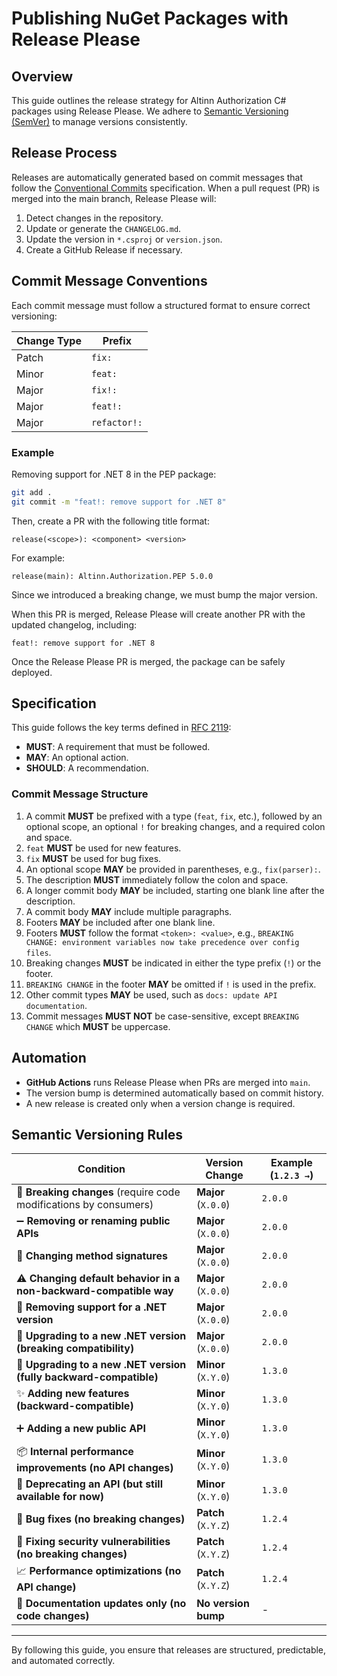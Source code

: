 # Publishing NuGet Packages with Release Please

## Overview
This guide outlines the release strategy for Altinn Authorization C# packages using Release Please. We adhere to [Semantic Versioning (SemVer)](https://semver.org/) to manage versions consistently.

## Release Process
Releases are automatically generated based on commit messages that follow the [Conventional Commits](https://www.conventionalcommits.org/en/v1.0.0/) specification. When a pull request (PR) is merged into the main branch, Release Please will:

1. Detect changes in the repository.
2. Update or generate the `CHANGELOG.md`.
3. Update the version in `*.csproj` or `version.json`.
4. Create a GitHub Release if necessary.

## Commit Message Conventions
Each commit message must follow a structured format to ensure correct versioning:

| Change Type | Prefix       |
| ----------- | ------------ |
| Patch       | `fix:`       |
| Minor       | `feat:`      |
| Major       | `fix!:`      |
| Major       | `feat!:`     |
| Major       | `refactor!:` |

### Example
Removing support for .NET 8 in the PEP package:
```bash
git add .
git commit -m "feat!: remove support for .NET 8"
```

Then, create a PR with the following title format:
```
release(<scope>): <component> <version>
```
For example:
```
release(main): Altinn.Authorization.PEP 5.0.0
```
Since we introduced a breaking change, we must bump the major version.

When this PR is merged, Release Please will create another PR with the updated changelog, including:
```
feat!: remove support for .NET 8
```
Once the Release Please PR is merged, the package can be safely deployed.

## Specification
This guide follows the key terms defined in [RFC 2119](https://datatracker.ietf.org/doc/html/rfc2119):
- **MUST**: A requirement that must be followed.
- **MAY**: An optional action.
- **SHOULD**: A recommendation.

### Commit Message Structure
1. A commit **MUST** be prefixed with a type (`feat`, `fix`, etc.), followed by an optional scope, an optional `!` for breaking changes, and a required colon and space.
2. `feat` **MUST** be used for new features.
3. `fix` **MUST** be used for bug fixes.
4. An optional scope **MAY** be provided in parentheses, e.g., `fix(parser):`.
5. The description **MUST** immediately follow the colon and space.
6. A longer commit body **MAY** be included, starting one blank line after the description.
7. A commit body **MAY** include multiple paragraphs.
8. Footers **MAY** be included after one blank line.
9. Footers **MUST** follow the format `<token>: <value>`, e.g., `BREAKING CHANGE: environment variables now take precedence over config files`.
10. Breaking changes **MUST** be indicated in either the type prefix (`!`) or the footer.
11. `BREAKING CHANGE` in the footer **MAY** be omitted if `!` is used in the prefix.
12. Other commit types **MAY** be used, such as `docs: update API documentation`.
13. Commit messages **MUST NOT** be case-sensitive, except `BREAKING CHANGE` which **MUST** be uppercase.

## Automation
- **GitHub Actions** runs Release Please when PRs are merged into `main`.
- The version bump is determined automatically based on commit history.
- A new release is created only when a version change is required.

## Semantic Versioning Rules
| **Condition**                                                     | **Version Change**  | **Example** (`1.2.3 →`) |
| ----------------------------------------------------------------- | ------------------- | ----------------------- |
| 🚀 **Breaking changes** (require code modifications by consumers)  | **Major** (`X.0.0`) | `2.0.0`                 |
| ➖ **Removing or renaming public APIs**                            | **Major** (`X.0.0`) | `2.0.0`                 |
| 🔄 **Changing method signatures**                                  | **Major** (`X.0.0`) | `2.0.0`                 |
| ⚠ **Changing default behavior in a non-backward-compatible way**  | **Major** (`X.0.0`) | `2.0.0`                 |
| 🔄 **Removing support for a .NET version**                         | **Major** (`X.0.0`) | `2.0.0`                 |
| 🔄 **Upgrading to a new .NET version (breaking compatibility)**    | **Major** (`X.0.0`) | `2.0.0`                 |
| 🔄 **Upgrading to a new .NET version (fully backward-compatible)** | **Minor** (`X.Y.0`) | `1.3.0`                 |
| ✨ **Adding new features (backward-compatible)**                   | **Minor** (`X.Y.0`) | `1.3.0`                 |
| ➕ **Adding a new public API**                                     | **Minor** (`X.Y.0`) | `1.3.0`                 |
| 📦 **Internal performance improvements (no API changes)**          | **Minor** (`X.Y.0`) | `1.3.0`                 |
| 🔧 **Deprecating an API (but still available for now)**            | **Minor** (`X.Y.0`) | `1.3.0`                 |
| 🐛 **Bug fixes (no breaking changes)**                             | **Patch** (`X.Y.Z`) | `1.2.4`                 |
| 📌 **Fixing security vulnerabilities (no breaking changes)**       | **Patch** (`X.Y.Z`) | `1.2.4`                 |
| 📈 **Performance optimizations (no API change)**                   | **Patch** (`X.Y.Z`) | `1.2.4`                 |
| 📝 **Documentation updates only (no code changes)**                | **No version bump** | -                       |

---
By following this guide, you ensure that releases are structured, predictable, and automated correctly.

